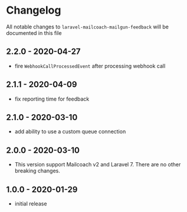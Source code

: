 # Changelog

All notable changes to `laravel-mailcoach-mailgun-feedback` will be documented in this file

## 2.2.0 - 2020-04-27

- fire `WebhookCallProcessedEvent` after processing webhook call

## 2.1.1 - 2020-04-09

- fix reporting time for feedback

## 2.1.0 - 2020-03-10

- add ability to use a custom queue connection

## 2.0.0 - 2020-03-10

- This version support Mailcoach v2 and Laravel 7. There are no other breaking changes.

## 1.0.0 - 2020-01-29

- initial release
